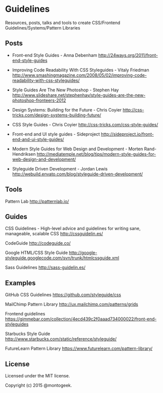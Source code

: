 # Guidelines

Resources, posts, talks and tools to create CSS/Frontend Guidelines/Systems/Pattern Libraries


## Posts

- Front-end Style Guides - Anna Debenham
http://24ways.org/2011/front-end-style-guides

- Improving Code Readability With CSS Styleguides - Vitaly Friedman
http://www.smashingmagazine.com/2008/05/02/improving-code-readability-with-css-styleguides/

- Style Guides Are The New Photoshop - Stephen Hay
http://www.slideshare.net/stephenhay/style-guides-are-the-new-photoshop-fronteers-2012

- Design Systems: Building for the Future - Chris Coyier
http://css-tricks.com/design-systems-building-future/

- CSS Style Guides - Chris Coyier
http://css-tricks.com/css-style-guides/

- Front-end and UI style guides - Sideproject
http://sideproject.io/front-end-and-ui-style-guides/

- Modern Style Guides for Web Design and Development - Morten Rand-Hendriksen
http://mediatemple.net/blog/tips/modern-style-guides-for-web-design-and-development/

- Styleguide Driven Development - Jordan Lewis
http://webuild.envato.com/blog/styleguide-driven-development/

## Tools

Pattern Lab
http://patternlab.io/

## Guides

CSS Guidelines - High-level advice and guidelines for writing sane, manageable, scalable CSS
http://cssguidelin.es/

CodeGuide
http://codeguide.co/

Google HTML/CSS Style Guide
http://google-styleguide.googlecode.com/svn/trunk/htmlcssguide.xml

Sass Guidelines
http://sass-guidelin.es/

## Examples

GitHub CSS Guidelines
https://github.com/styleguide/css

MailChimp Pattern Library
http://ux.mailchimp.com/patterns/grids

Frontend guidelines
https://gimmebar.com/collection/4ecd439c2f0aaad734000022/front-end-styleguides

Starbucks Style Guide
http://www.starbucks.com/static/reference/styleguide/

FutureLearn Pattern Library
https://www.futurelearn.com/pattern-library/

## License

Licensed under the MIT license.

Copyright (c) 2015 @montogeek.
